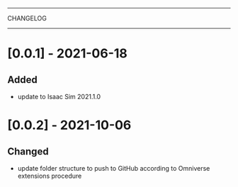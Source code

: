 **********
CHANGELOG
**********

[0.0.1] - 2021-06-18
========================

Added
-------
- update to Isaac Sim 2021.1.0

[0.0.2] - 2021-10-06
========================

Changed
-------
- update folder structure to push to GitHub according to Omniverse extensions procedure
